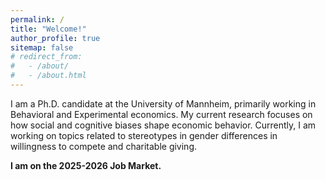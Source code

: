 ```yaml
---
permalink: /
title: "Welcome!"
author_profile: true
sitemap: false
# redirect_from: 
#   - /about/
#   - /about.html
---
```


I am a Ph.D. candidate at the University of Mannheim, primarily working in Behavioral and Experimental economics. My current research focuses on how social and cognitive biases shape economic behavior. Currently, I am working on topics related to stereotypes in gender differences in willingness to compete and charitable giving.


**I am on the 2025-2026 Job Market.**
